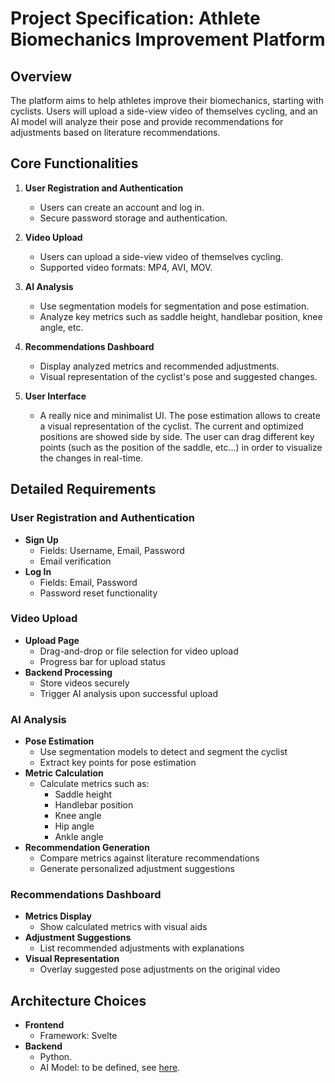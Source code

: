 # Project Specification: Athlete Biomechanics Improvement Platform

## Overview

The platform aims to help athletes improve their biomechanics, starting with cyclists. Users will upload a side-view video of themselves cycling, and an AI model will analyze their pose and provide recommendations for adjustments based on literature recommendations.

## Core Functionalities

1. **User Registration and Authentication**
   - Users can create an account and log in.
   - Secure password storage and authentication.

2. **Video Upload**
   - Users can upload a side-view video of themselves cycling.
   - Supported video formats: MP4, AVI, MOV.

3. **AI Analysis**
   - Use segmentation models for segmentation and pose estimation.
   - Analyze key metrics such as saddle height, handlebar position, knee angle, etc.

4. **Recommendations Dashboard**
   - Display analyzed metrics and recommended adjustments.
   - Visual representation of the cyclist's pose and suggested changes.

5. **User Interface**
   - A really nice and minimalist UI. The pose estimation allows to create a visual representation of the cyclist. The current and optimized positions are showed side by side. The user can drag different key points (such as the position of the saddle, etc...) in order to visualize the changes in real-time.

## Detailed Requirements

### User Registration and Authentication

- **Sign Up**
  - Fields: Username, Email, Password
  - Email verification
- **Log In**
  - Fields: Email, Password
  - Password reset functionality

### Video Upload

- **Upload Page**
  - Drag-and-drop or file selection for video upload
  - Progress bar for upload status
- **Backend Processing**
  - Store videos securely
  - Trigger AI analysis upon successful upload

### AI Analysis

- **Pose Estimation**
  - Use segmentation models to detect and segment the cyclist
  - Extract key points for pose estimation
- **Metric Calculation**
  - Calculate metrics such as:
    - Saddle height
    - Handlebar position
    - Knee angle
    - Hip angle
    - Ankle angle
- **Recommendation Generation**
  - Compare metrics against literature recommendations
  - Generate personalized adjustment suggestions

### Recommendations Dashboard

- **Metrics Display**
  - Show calculated metrics with visual aids
- **Adjustment Suggestions**
  - List recommended adjustments with explanations
- **Visual Representation**
  - Overlay suggested pose adjustments on the original video

## Architecture Choices

- **Frontend**
  - Framework: Svelte
- **Backend**
  - Python.
  - AI Model: to be defined, see [here](./pose_estimation_model.md).

